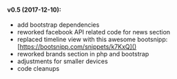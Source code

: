 #### v0.5 (2017-12-10):
* add bootstrap dependencies
* reworked facebook API related code for news section
* replaced timeline view with this awesome bootsnipp: [https://bootsnipp.com/snippets/k7KxQ]()
* reworked brands section in php and bootstrap
* adjustments for smaller devices
* code cleanups